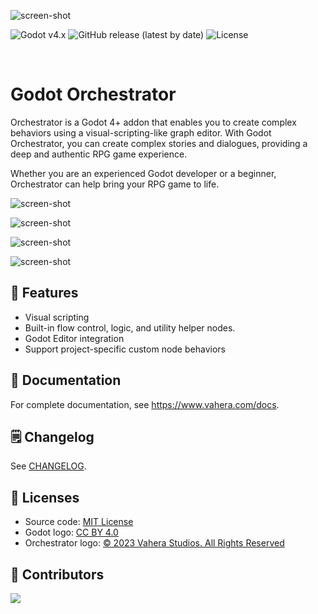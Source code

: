 ![screen-shot](https://brandful.vahera.com/orchestrator/web/asset-orch_header_1e.svg)

![Godot v4.x](https://img.shields.io/badge/Godot-v4.x-%23478cbf?logo=godot-engine&logoColor=white&style=flat-square)
![GitHub release (latest by date)](https://img.shields.io/github/v/release/Vahera/godot-orchestrator?&style=flat-square)
![License](https://img.shields.io/badge/license-MIT-478cbf?style=flat-square)

 
# Godot Orchestrator

Orchestrator is a Godot 4+ addon that enables you to create complex behaviors using a visual-scripting-like graph editor.
With Godot Orchestrator, you can create complex stories and dialogues, providing a deep and authentic RPG game experience.

Whether you are an experienced Godot developer or a beginner, Orchestrator can help bring your RPG game to life.

![screen-shot](https://brandful.vahera.com/orchestrator/screenshots/web-advert/orch_screenshot_1a.png)

![screen-shot](https://brandful.vahera.com/orchestrator/screenshots/web-advert/orch_screenshot_1b.png)

![screen-shot](https://brandful.vahera.com/orchestrator/screenshots/web-advert/orch_screenshot_1c.png)

![screen-shot](https://brandful.vahera.com/orchestrator/screenshots/web-advert/orch_screenshot_1d.png)
 
## 🚀 Features

* Visual scripting
* Built-in flow control, logic, and utility helper nodes.
* Godot Editor integration
* Support project-specific custom node behaviors

## 📑 Documentation

For complete documentation, see https://www.vahera.com/docs.

## 🗒️ Changelog

See [CHANGELOG](https://github.com/Vahera/godot-orchestrator/blob/main/CHANGELOG.md).

## 📝 Licenses

- Source code: [MIT License](/LICENSE)
- Godot logo: [CC BY 4.0](https://creativecommons.org/licenses/by/4.0/)
- Orchestrator logo: [&copy; 2023 Vahera Studios. All Rights Reserved](https://legal.vahera.com/copyright-notices/)

## 👏 Contributors

<a href="https://github.com/Vahera/godot-orchestrator/graphs/contributors">
  <img src="https://contributors-img.web.app/image?repo=vahera/godot-orchestrator" />
</a>
